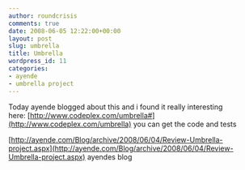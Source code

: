 ```yaml
---
author: roundcrisis
comments: true
date: 2008-06-05 12:22:00+00:00
layout: post
slug: umbrella
title: Umbrella
wordpress_id: 11
categories:
- ayende
- umbrella project
---
```


Today ayende blogged about this and i found it really interesting  
here: [http://www.codeplex.com/umbrella#](http://www.codeplex.com/umbrella)  you can get the code and tests  
  
[http://ayende.com/Blog/archive/2008/06/04/Review-Umbrella-project.aspx](http://ayende.com/Blog/archive/2008/06/04/Review-Umbrella-project.aspx) ayendes blog
